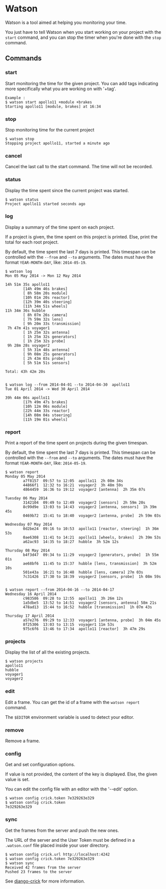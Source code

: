 Watson
======

Watson is a tool aimed at helping you monitoring your time.

You just have to tell Watson when you start working on your
project with the `start` command, and you can stop the timer
when you're done with the `stop` command.

## Commands

### start

Start monitoring the time for the given project. You can add tags
indicating more specifically what you are working on with '+tag'.

```
Example :
$ watson start apollo11 +module +brakes
Starting apollo11 [module, brakes] at 16:34
```

### stop

Stop monitoring time for the current project

```
$ watson stop
Stopping project apollo11, started a minute ago
```

### cancel

Cancel the last call to the start command. The time will not
be recorded.

### status

Display the time spent since the current project was started.

```
$ watson status
Project apollo11 started seconds ago
```

### log
Display a summary of the time spent on each project.

If a project is given, the time spent on this project is printed. Else,
print the total for each root project.

By default, the time spent the last 7 days is printed. This timespan
can be controlled with the `--from` and `--to` arguments. The dates
must have the format `YEAR-MONTH-DAY`, like: `2014-05-19`.

```
$ watson log
Mon 05 May 2014 -> Mon 12 May 2014

14h 51m 35s apollo11
        [14h 49m 46s brakes]
        [ 8h 58m 20s module]
        [10h 01m 20s reactor]
        [12h 39m 40s steering]
        [11h 34m 51s wheels]
11h 34m 36s hubble
        [ 8h 07m 26s camera]
        [ 7h 59m 32s lens]
        [ 9h 20m 33s transmission]
 7h 47m 41s voyager1
        [ 1h 25m 32s antenna]
        [ 1h 25m 32s generators]
        [ 1h 25m 32s probe]
 9h 28m 28s voyager2
        [ 5h 31m 48s antenna]
        [ 9h 08m 25s generators]
        [ 2h 43m 03s probe]
        [ 5h 51m 51s sensors]

Total: 43h 42m 20s


$ watson log --from 2014-04-01 --to 2014-04-30  apollo11
Tue 01 April 2014 -> Wed 30 April 2014

39h 44m 06s apollo11
        [17h 49m 47s brakes]
        [10h 12m 06s module]
        [22h 44m 33s reactor]
        [14h 08m 04s steering]
        [11h 19m 01s wheels]
```

### report

Print a report of the time spent on projects during the given timespan.

By default, the time spent the last 7 days is printed. This timespan
can be controlled with the `--from` and `--to` arguments. The dates
must have the format `YEAR-MONTH-DAY`, like: `2014-05-19`.

```
$ watson report
Monday 05 May 2014
        a7f8157  09:57 to 12:05  apollo11  2h 08m 34s
        44866f1  12:32 to 16:21  voyager2  3h 48m 59s
        4864459  16:36 to 19:12  voyager2 [antenna]  2h 35m 07s

Tuesday 06 May 2014
        3142104  09:49 to 12:49  voyager2 [sensors]  2h 59m 20s
        8c99d9e  13:03 to 14:43  voyager2 [antenna, sensors]  1h 39m 45s
        0469b72  15:41 to 18:40  voyager2 [antenna, probe]  2h 59m 03s

Wednesday 07 May 2014
        0d2be24  09:16 to 10:53  apollo11 [reactor, steering]  1h 36m 53s
        0ae6308  11:41 to 14:21  apollo11 [wheels, brakes]  2h 39m 53s
        a62ac93  14:35 to 18:27  hubble  3h 52m 12s

Thursday 08 May 2014
        b4f3d47  09:34 to 11:29  voyager2 [generators, probe]  1h 55m 01s
        ae68bf6  11:45 to 15:37  hubble [lens, transmission]  3h 52m 10s
        501e43a  16:21 to 16:48  hubble [lens, camera] 27m 03s
        7c31426  17:30 to 18:39  voyager2 [sensors, probe]  1h 08m 59s


$ watson report --from 2014-04-16 --to 2014-04-17
Wednesday 16 April 2014
        c983586  09:28 to 12:55  apollo11  3h 26m 12s
        1a5dbe5  13:52 to 14:51  voyager2 [sensors, antenna] 58m 21s
        478ad13  15:44 to 16:52  hubble [transmission]  1h 07m 43s

Thursday 17 April 2014
        a57e276  09:29 to 12:33  voyager1 [antenna, probe]  3h 04m 45s
        8f25306  13:03 to 13:15  voyager1 11m 53s
        975c6f6  13:46 to 17:34  apollo11 [reactor]  3h 47m 29s
```

### projects

Display the list of all the existing projects.

```
$ watson projects
apollo11
hubble
voyager1
voyager2
```

### edit

Edit a frame. You can get the id of a frame with the `watson report`
command.

The `$EDITOR` environment variable is used to detect your editor.

### remove

Remove a frame.

### config
Get and set configuration options.

If value is not provided, the content of the key is displayed. Else,
the given value is set.

You can edit the config file with an editor with the '--edit' option.

```
$ watson config crick.token 7e329263e329
$ watson config crick.token
7e329263e329
```

### sync
Get the frames from the server and push the new ones.

The URL of the server and the User Token must be defined in a `.watson.conf` file
placed inside your user directory.

```
$ watson config crick.url http://localhost:4242
$ watson config crick.token 7e329263e329
$ watson sync
Received 42 frames from the server
Pushed 23 frames to the server
```

See [django-crick](https://bitbucket.org/tailordev/django-crick) for more information.
